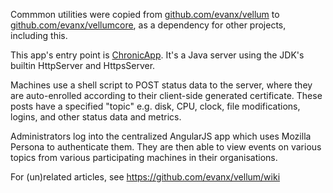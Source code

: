 
Commmon utilities were copied from <a href="https://github.com/evanx/vellum">github.com/evanx/vellum</a> to <a href="https://github.com/evanx/vellumcore">github.com/evanx/vellumcore</a>, as a dependency for other projects, including this.

This app's entry point is <a href="https://github.com/evanx/chronic/blob/master/src/chronic/app/ChronicApp.java">ChronicApp</a>. It's a Java server using the JDK's builtin HttpServer and HttpsServer.

Machines use a shell script to POST status data to the server, where they are auto-enrolled according to their client-side generated certificate. These posts have a specified "topic" e.g. disk, CPU, clock, file modifications, logins, and other status data and metrics. 

Administrators log into the centralized AngularJS app which uses Mozilla Persona to authenticate them. They are then able to view events on various topics from various participating machines in their organisations.

For (un)related articles, see https://github.com/evanx/vellum/wiki
